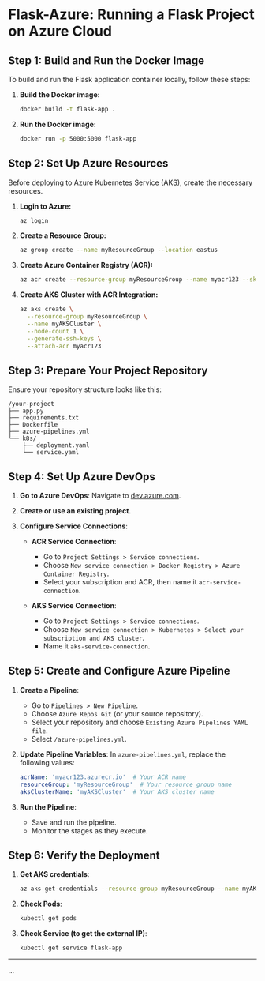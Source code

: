 # Flask-Azure: Running a Flask Project on Azure Cloud

## Step 1: Build and Run the Docker Image

To build and run the Flask application container locally, follow these steps:

1. **Build the Docker image:**

   ```bash
   docker build -t flask-app .
   ```

2. **Run the Docker image:**

   ```bash
   docker run -p 5000:5000 flask-app
   ```

## Step 2: Set Up Azure Resources

Before deploying to Azure Kubernetes Service (AKS), create the necessary resources.

1. **Login to Azure:**

   ```bash
   az login
   ```

2. **Create a Resource Group:**

   ```bash
   az group create --name myResourceGroup --location eastus
   ```

3. **Create Azure Container Registry (ACR):**

   ```bash
   az acr create --resource-group myResourceGroup --name myacr123 --sku Basic
   ```

4. **Create AKS Cluster with ACR Integration:**

   ```bash
   az aks create \
     --resource-group myResourceGroup \
     --name myAKSCluster \
     --node-count 1 \
     --generate-ssh-keys \
     --attach-acr myacr123
   ```

## Step 3: Prepare Your Project Repository

Ensure your repository structure looks like this:

```
/your-project
├── app.py
├── requirements.txt
├── Dockerfile
├── azure-pipelines.yml
└── k8s/
    ├── deployment.yaml
    └── service.yaml
```

## Step 4: Set Up Azure DevOps

1. **Go to Azure DevOps**: Navigate to [dev.azure.com](https://dev.azure.com).
2. **Create or use an existing project**.
3. **Configure Service Connections**:

   - **ACR Service Connection**:
     - Go to `Project Settings > Service connections`.
     - Choose `New service connection > Docker Registry > Azure Container Registry`.
     - Select your subscription and ACR, then name it `acr-service-connection`.

   - **AKS Service Connection**:
     - Go to `Project Settings > Service connections`.
     - Choose `New service connection > Kubernetes > Select your subscription and AKS cluster`.
     - Name it `aks-service-connection`.

## Step 5: Create and Configure Azure Pipeline

1. **Create a Pipeline**:
   - Go to `Pipelines > New Pipeline`.
   - Choose `Azure Repos Git` (or your source repository).
   - Select your repository and choose `Existing Azure Pipelines YAML file`.
   - Select `/azure-pipelines.yml`.

2. **Update Pipeline Variables**:
   In `azure-pipelines.yml`, replace the following values:

   ```yaml
   acrName: 'myacr123.azurecr.io'  # Your ACR name
   resourceGroup: 'myResourceGroup'  # Your resource group name
   aksClusterName: 'myAKSCluster'  # Your AKS cluster name
   ```

3. **Run the Pipeline**:
   - Save and run the pipeline.
   - Monitor the stages as they execute.

## Step 6: Verify the Deployment

1. **Get AKS credentials**:

   ```bash
   az aks get-credentials --resource-group myResourceGroup --name myAKSCluster
   ```

2. **Check Pods**:

   ```bash
   kubectl get pods
   ```

3. **Check Service (to get the external IP)**:

   ```bash
   kubectl get service flask-app
   ```

---
...
